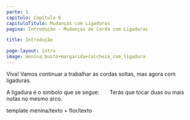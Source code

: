 ```yaml
---
parte: 1
capitulo: Capítulo 6
capituloTitulo: Mudanças com Ligaduras
pagina: Introdução - Mudanças de Corda com Ligaduras

title: Introdução

page-layout: intro
image: menina_busto+margarida+colcheia_com_ligadura
---
```


Viva! Vamos continuar a trabalhar as cordas soltas, mas agora com ligaduras.

A ligadura é o símbolo que se segue:       Terás que tocar duas ou mais notas no mesmo arco.

template menina/texto + flor/texto
